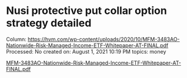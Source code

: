 # Nusi protective put collar option strategy detailed

Column: https://hvm.com/wp-content/uploads/2020/10/MFM-3483AO-Nationwide-Risk-Managed-Income-ETF-Whitepaper-AT-FINAL.pdf
Processed: No
created on: August 1, 2021 10:19 PM
topics: money

[MFM-3483AO-Nationwide-Risk-Managed-Income-ETF-Whitepaper-AT-FINAL.pdf](Nusi%20protective%20put%20collar%20option%20strategy%20detaile%20d12a9ec010b04dd18b42901444e9e8d2/MFM-3483AO-Nationwide-Risk-Managed-Income-ETF-Whitepaper-AT-FINAL.pdf)